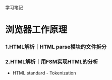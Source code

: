 学习笔记

# 浏览器工作原理

### 1.HTML解析｜HTML parse模块的文件拆分

### 2.HTML解析｜用FSM实现HTML的分析

- HTML standard - Tokenization